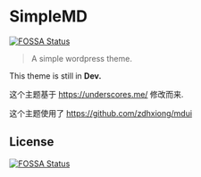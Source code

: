 # SimpleMD
[![FOSSA Status](https://app.fossa.com/api/projects/git%2Bgithub.com%2Fwoshiluo%2Fwordpress-theme-simplemd.svg?type=shield)](https://app.fossa.com/projects/git%2Bgithub.com%2Fwoshiluo%2Fwordpress-theme-simplemd?ref=badge_shield)


> A simple wordpress theme.

This theme is still in **Dev.**

这个主题基于 <https://underscores.me/> 修改而来.

这个主题使用了 <https://github.com/zdhxiong/mdui>


## License
[![FOSSA Status](https://app.fossa.com/api/projects/git%2Bgithub.com%2Fwoshiluo%2Fwordpress-theme-simplemd.svg?type=large)](https://app.fossa.com/projects/git%2Bgithub.com%2Fwoshiluo%2Fwordpress-theme-simplemd?ref=badge_large)